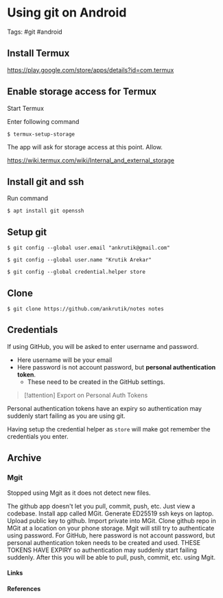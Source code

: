 # Using git on Android
Tags: #git #android

## Install Termux
https://play.google.com/store/apps/details?id=com.termux

## Enable storage access for Termux
Start Termux

Enter following command
```shell
$ termux-setup-storage
```

The app will ask for storage access at this point. Allow.

https://wiki.termux.com/wiki/Internal_and_external_storage

## Install git and ssh
Run command
```shell
$ apt install git openssh
```

## Setup git
```shell
$ git config --global user.email "ankrutik@gmail.com"

$ git config --global user.name "Krutik Arekar"

$ git config --global credential.helper store
```

## Clone
```shell
$ git clone https://github.com/ankrutik/notes notes
```

## Credentials
If using GitHub, you will be asked to enter username and password. 
- Here username will be your email
- Here password is not account password, but **personal authentication token**. 
	- These need to be created in the GitHub settings. 

> [!attention] Export on Personal Auth Tokens
> 
Personal authentication tokens have an expiry so authentication may suddenly start failing as you are using git.

Having setup the credential helper as `store` will make got remember the credentials you enter.

## Archive
### Mgit
Stopped using Mgit as it does not detect new files. 

The github app doesn't let you pull, commit, push, etc. Just view a codebase.
Install app called MGit.
Generate ED25519 ssh keys on laptop. 
Upload public key to github. Import private into MGit.
Clone github repo in MGit at a location on your phone storage.
Mgit will still try to authenticate using password. For GitHub, here password is not account password, but personal authentication token needs to be created and used. THESE TOKENS HAVE EXPIRY so authentication may suddenly start failing suddenly.
After this you will be able to pull, push, commit, etc. using Mgit.


#### Links

#### References